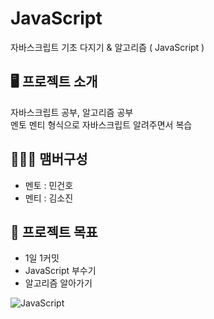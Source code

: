 # JavaScript
자바스크립트 기초 다지기 &amp; 알고리즘 ( JavaScript )

## 🖥️ 프로젝트 소개
자바스크립트 공부, 알고리즘 공부 <br>
멘토 멘티 형식으로 자바스크립트 알려주면서 복습
<br>

## 🧑‍🤝‍🧑 맴버구성
 - 멘토 : 민건호
 - 멘티 : 김소진

## 📌 프로젝트 목표
- 1일 1커밋
- JavaScript 부수기
- 알고리즘 알아가기

![JavaScript](https://user-images.githubusercontent.com/102270909/223410973-ae2f76ae-4e08-4cee-8094-b831971a481b.jpg)

